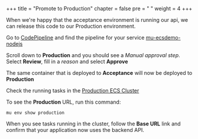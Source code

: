 +++
title = "Promote to Production"
chapter = false
pre = "<i class='fa fa-hand-o-right'></i> "
weight = 4
+++

When we're happy that the acceptance environment is running our api,
we can release this code to our Production environment.

Go to [CodePipeline](https://console.aws.amazon.com/codepipeline/home?region=us-east-1#/dashboard)
and find the pipeline for your service
[mu-ecsdemo-nodejs](https://console.aws.amazon.com/codepipeline/home?region=us-east-1#/view/mu-ecsdemo-nodejs)

Scroll down to **Production** and you should see a *Manual approval step*.
Select **Review**, fill in a _reason_ and select **Approve**

The same container that is deployed to **Acceptance** will now be deployed to **Production**

Check the running tasks in the [Production ECS Cluster](https://console.aws.amazon.com/ecs/home?region=us-east-1#/clusters/mu-environment-production/tasks)

To see the **Production** URL, run this command:
```
mu env show production
```
When you see tasks running in the cluster, follow the **Base URL** link and confirm that your application
now uses the backend API.
